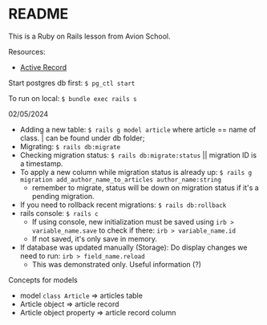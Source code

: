 # README

This is a Ruby on Rails lesson from Avion School.

Resources:
- [Active Record](https://guides.rubyonrails.org/active_record_migrations.html)

Start postgres db first:
`$ pg_ctl start`

To run on local:
`$ bundle exec rails s`


02/05/2024
- Adding a new table: `$ rails g model article` where article == name of class. | can be found under db folder;
- Migrating: `$ rails db:migrate`
- Checking migration status: `$ rails db:migrate:status` || migration ID is a timestamp.
- To apply a new column while migration status is already up: `$ rails g migration add_author_name_to_articles author_name:string` 
    - remember to migrate, status will be down on migration status if it's a pending migration.
- If you need to rollback recent migrations: `$ rails db:rollback`
- rails console: `$ rails c`
    - If using console, new initialization must be saved using `irb > variable_name.save` to check if there: `irb > variable_name.id`
    - If not saved, it's only save in memory.
- If database was updated manually (Storage): Do display changes we need to run: `irb > field_name.reload`
    - This was demonstrated only. Useful information (?)

Concepts for models
- model `class Article` => articles table
- Article object => article record
- Article object property => article record column